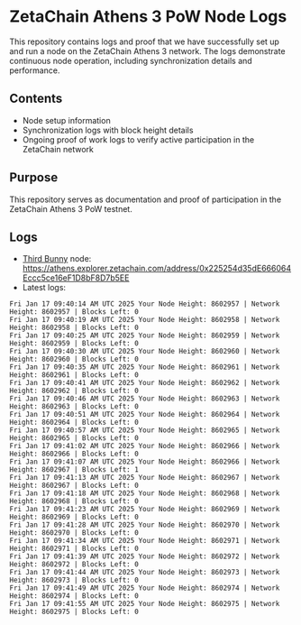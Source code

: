 # ZetaChain Athens 3 PoW Node Logs
This repository contains logs and proof that we have successfully set up and run a node on the ZetaChain Athens 3 network. The logs demonstrate continuous node operation, including synchronization details and performance.

## Contents
- Node setup information
- Synchronization logs with block height details
- Ongoing proof of work logs to verify active participation in the ZetaChain network

## Purpose
This repository serves as documentation and proof of participation in the ZetaChain Athens 3 PoW testnet.

## Logs

- [Third Bunny](https://thirdbunny.xyz/) node: https://athens.explorer.zetachain.com/address/0x225254d35dE666064Eccc5ce16eF1D8bF8D7b5EE
- Latest logs:
```
Fri Jan 17 09:40:14 AM UTC 2025 Your Node Height: 8602957 | Network Height: 8602957 | Blocks Left: 0
Fri Jan 17 09:40:19 AM UTC 2025 Your Node Height: 8602958 | Network Height: 8602958 | Blocks Left: 0
Fri Jan 17 09:40:25 AM UTC 2025 Your Node Height: 8602959 | Network Height: 8602959 | Blocks Left: 0
Fri Jan 17 09:40:30 AM UTC 2025 Your Node Height: 8602960 | Network Height: 8602960 | Blocks Left: 0
Fri Jan 17 09:40:35 AM UTC 2025 Your Node Height: 8602961 | Network Height: 8602961 | Blocks Left: 0
Fri Jan 17 09:40:41 AM UTC 2025 Your Node Height: 8602962 | Network Height: 8602962 | Blocks Left: 0
Fri Jan 17 09:40:46 AM UTC 2025 Your Node Height: 8602963 | Network Height: 8602963 | Blocks Left: 0
Fri Jan 17 09:40:51 AM UTC 2025 Your Node Height: 8602964 | Network Height: 8602964 | Blocks Left: 0
Fri Jan 17 09:40:57 AM UTC 2025 Your Node Height: 8602965 | Network Height: 8602965 | Blocks Left: 0
Fri Jan 17 09:41:02 AM UTC 2025 Your Node Height: 8602966 | Network Height: 8602966 | Blocks Left: 0
Fri Jan 17 09:41:07 AM UTC 2025 Your Node Height: 8602966 | Network Height: 8602967 | Blocks Left: 1
Fri Jan 17 09:41:13 AM UTC 2025 Your Node Height: 8602967 | Network Height: 8602967 | Blocks Left: 0
Fri Jan 17 09:41:18 AM UTC 2025 Your Node Height: 8602968 | Network Height: 8602968 | Blocks Left: 0
Fri Jan 17 09:41:23 AM UTC 2025 Your Node Height: 8602969 | Network Height: 8602969 | Blocks Left: 0
Fri Jan 17 09:41:28 AM UTC 2025 Your Node Height: 8602970 | Network Height: 8602970 | Blocks Left: 0
Fri Jan 17 09:41:34 AM UTC 2025 Your Node Height: 8602971 | Network Height: 8602971 | Blocks Left: 0
Fri Jan 17 09:41:39 AM UTC 2025 Your Node Height: 8602972 | Network Height: 8602972 | Blocks Left: 0
Fri Jan 17 09:41:44 AM UTC 2025 Your Node Height: 8602973 | Network Height: 8602973 | Blocks Left: 0
Fri Jan 17 09:41:49 AM UTC 2025 Your Node Height: 8602974 | Network Height: 8602974 | Blocks Left: 0
Fri Jan 17 09:41:55 AM UTC 2025 Your Node Height: 8602975 | Network Height: 8602975 | Blocks Left: 0
```
